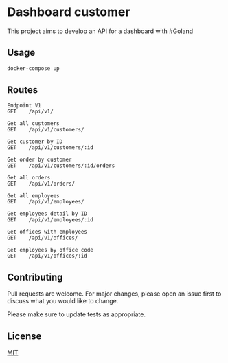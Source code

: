 # Dashboard customer

This project aims to develop an API for a dashboard with #Goland

## Usage

```bash
docker-compose up
```

## Routes

```http request
Endpoint V1
GET    /api/v1/
```
```http request
Get all customers
GET    /api/v1/customers/
```

```http request
Get customer by ID
GET    /api/v1/customers/:id 
```

```http request
Get order by customer
GET    /api/v1/customers/:id/orders 
```

```http request
Get all orders
GET    /api/v1/orders/              
```

```http request
Get all employees
GET    /api/v1/employees/           
```

```http request
Get employees detail by ID
GET    /api/v1/employees/:id        
```

```http request
Get offices with employees
GET    /api/v1/offices/             
```

```http request
Get employees by office code
GET    /api/v1/offices/:id
```

## Contributing
Pull requests are welcome. For major changes, please open an issue first to discuss what you would like to change.

Please make sure to update tests as appropriate.

## License
[MIT](https://choosealicense.com/licenses/mit/)